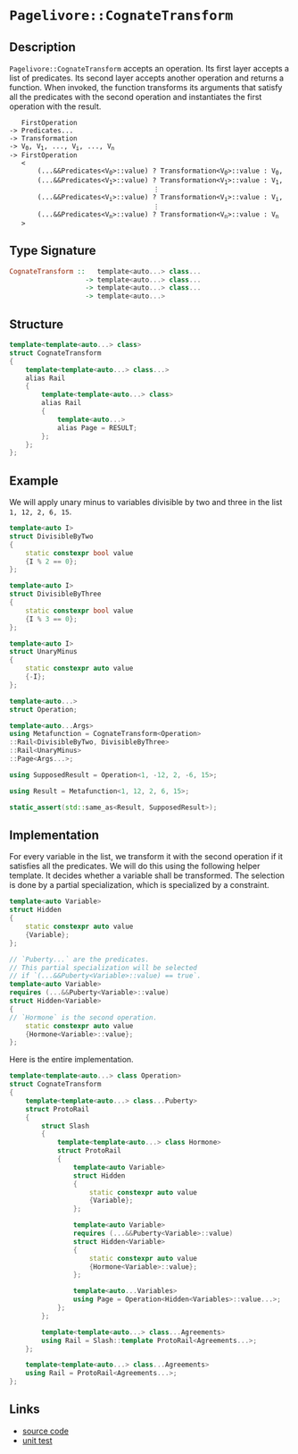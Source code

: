 <!-- Copyright 2024 Feng Mofan
SPDX-License-Identifier: Apache-2.0 -->

# `Pagelivore::CognateTransform`

## Description

`Pagelivore::CognateTransform` accepts an operation.
Its first layer accepts a list of predicates.
Its second layer accepts another operation and returns a function.
When invoked, the function transforms its arguments that satisfy all the predicates with the second operation and instantiates the first operation with the result.

<pre><code>   FirstOperation
-> Predicates...
-> Transformation
-> V<sub>0</sub>, V<sub>1</sub>, ..., V<sub>i</sub>, ..., V<sub>n</sub>
-> FirstOperation
   <
       (...&&Predicates&lt;V<sub>0</sub>&gt;::value) ? Transformation&lt;V<sub>0</sub>&gt;::value : V<sub>0</sub>,
       (...&&Predicates&lt;V<sub>1</sub>&gt;::value) ? Transformation&lt;V<sub>1</sub>&gt;::value : V<sub>1</sub>,
                                    &vellip;
       (...&&Predicates&lt;V<sub>i</sub>&gt;::value) ? Transformation&lt;V<sub>i</sub>&gt;::value : V<sub>i</sub>,
                                    &vellip;
       (...&&Predicates&lt;V<sub>n</sub>&gt;::value) ? Transformation&lt;V<sub>n</sub>&gt;::value : V<sub>n</sub>
   ></code></pre>

## Type Signature

```Haskell
CognateTransform ::   template<auto...> class...
                   -> template<auto...> class...
                   -> template<auto...> class...
                   -> template<auto...>
```

## Structure

```C++
template<template<auto...> class>
struct CognateTransform
{
    template<template<auto...> class...>
    alias Rail
    {
        template<template<auto...> class>
        alias Rail
        {
            template<auto...>
            alias Page = RESULT;
        };
    };
};
```

## Example

We will apply unary minus to variables divisible by two and three in the list `1, 12, 2, 6, 15`.

```C++
template<auto I>
struct DivisibleByTwo
{
    static constexpr bool value
    {I % 2 == 0};
};

template<auto I>
struct DivisibleByThree
{
    static constexpr bool value
    {I % 3 == 0};
};

template<auto I>
struct UnaryMinus
{
    static constexpr auto value
    {-I};
};

template<auto...>
struct Operation;

template<auto...Args>
using Metafunction = CognateTransform<Operation>
::Rail<DivisibleByTwo, DivisibleByThree>
::Rail<UnaryMinus>
::Page<Args...>;

using SupposedResult = Operation<1, -12, 2, -6, 15>;

using Result = Metafunction<1, 12, 2, 6, 15>;

static_assert(std::same_as<Result, SupposedResult>);
```

## Implementation

For every variable in the list, we transform it with the second operation if it satisfies all the predicates.
We will do this using the following helper template.
It decides whether a variable shall be transformed.
The selection is done by a partial specialization, which is specialized by a constraint.

```C++
template<auto Variable>
struct Hidden 
{
    static constexpr auto value
    {Variable};
};

// `Puberty...` are the predicates.
// This partial specialization will be selected
// if `(...&&Puberty<Variable>::value) == true`.
template<auto Variable>
requires (...&&Puberty<Variable>::value)
struct Hidden<Variable>
{
// `Hormone` is the second operation.
    static constexpr auto value
    {Hormone<Variable>::value};
};
```

Here is the entire implementation.

```C++
template<template<auto...> class Operation>
struct CognateTransform
{
    template<template<auto...> class...Puberty>
    struct ProtoRail
    {
        struct Slash
        {
            template<template<auto...> class Hormone>
            struct ProtoRail
            {
                template<auto Variable>
                struct Hidden 
                {
                    static constexpr auto value
                    {Variable};
                };

                template<auto Variable>
                requires (...&&Puberty<Variable>::value)
                struct Hidden<Variable>
                {
                    static constexpr auto value
                    {Hormone<Variable>::value};
                };

                template<auto...Variables>
                using Page = Operation<Hidden<Variables>::value...>;
            };
        };

        template<template<auto...> class...Agreements>
        using Rail = Slash::template ProtoRail<Agreements...>;
    };

    template<template<auto...> class...Agreements>
    using Rail = ProtoRail<Agreements...>;
};
```

## Links

- [source code](../../../../conceptrodon/descend/pagelivore/cognate_transform.hpp)
- [unit test](../../../../tests/unit/metafunctions/pagelivore/cognate_transform.test.hpp)
